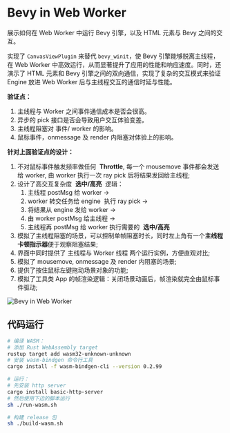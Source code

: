 # Bevy in Web Worker

展示如何在 Web Worker 中运行 Bevy 引擎，以及 HTML 元素与 Bevy 之间的交互。

实现了 `CanvasViewPlugin` 来替代 `bevy_winit`，使 Bevy 引擎能够脱离主线程，在 Web Worker 中高效运行，从而显著提升了应用的性能和响应速度。同时，还演示了 HTML 元素和 Bevy 引擎之间的双向通信，实现了复杂的交互模式来验证 Engine 放进 Web Worker 后与主线程交互的通信时延与性能。

**验证点：**

1. 主线程与 Worker 之间事件通信成本是否会很高。
2. 异步的 pick 接口是否会导致用户交互体验变差。
3. 主线程阻塞对 事件/ worker 的影响。
4. 鼠标事件，onmessage 及 render 内阻塞对体验上的影响。

**针对上面验证点的设计：**

1. 不对鼠标事件触发频率做任何  **Throttle**, 每一个 mousemove 事件都会发送给 worker, 由 worker 执行一次 ray pick 后将结果发回给主线程;
2. 设计了高交互复杂度  **选中/高亮**  逻辑：
   1. 主线程 postMsg 给 worker ->
   2. worker 转交任务给 engine  执行 ray pick ->
   3. 将结果从 engine 发给 worker ->
   4. 由 worker postMsg 给主线程 ->
   5. 主线程再 postMsg 给 worker 执行需要的  **选中/高亮**
3. 模拟了主线程阻塞的场景，可以控制单帧阻塞时长，同时左上角有一个**主线程卡顿指示器**便于观察阻塞结果;
4. 界面中同时提供了 主线程与 Worker 线程 两个运行实例，方便直观对比;
5. 模拟了 mousemove, onmessage 及 render 内阻塞的场景;
6. 提供了按住鼠标左键拖动场景对象的功能;
7. 模拟了工具类 App 的帧渲染逻辑：关闭场景动画后，帧渲染就完全由鼠标事件驱动;

![Bevy in Web Worker](./screenshot.png)

## 代码运行

```sh
# 编译 WASM：
# 添加 Rust WebAssembly target
rustup target add wasm32-unknown-unknown
# 安装 wasm-bindgen 命令行工具
cargo install -f wasm-bindgen-cli --version 0.2.99

# 运行：
# 先安装 http server
cargo install basic-http-server
# 然后使用下边的脚本运行
sh ./run-wasm.sh

# 构建 release 包
sh ./build-wasm.sh
```
